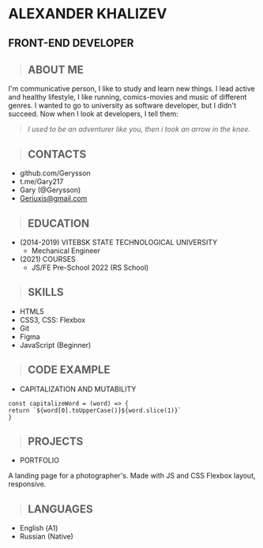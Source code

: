 # ALEXANDER KHALIZEV


## FRONT-END DEVELOPER


>## ABOUT ME


I'm communicative person, I like to study and learn new things. I lead active and healthy lifestyle, I like running, comics-movies and music of different genres. I wanted to go to university as software developer, but I didn't succeed. Now when I look at developers, I tell them:


> *I used to be an adventurer like you, then i took an arrow in the knee.*


>## CONTACTS


* github.com/Gerysson
* t.me/Gary217
* Gary (@Gerysson)
* Geriuxis@gmail.com


>## EDUCATION


* (2014-2019) VITEBSK STATE TECHNOLOGICAL UNIVERSITY
    * Mechanical Engineer 
* (2021) COURSES
    * JS/FE Pre-School 2022 (RS School)


>## SKILLS


* HTML5
* CSS3, CSS: Flexbox
* Git
* Figma
* JavaScript (Beginner)


>## CODE EXAMPLE


* CAPITALIZATION AND MUTABILITY

```
const capitalizeWord = (word) => {
return `${word[0].toUpperCase()}${word.slice(1)}`
}
```


>## PROJECTS


* PORTFOLIO


A landing page for a photographer's. Made with JS and CSS Flexbox layout, responsive.


>## LANGUAGES


* English (А1)
* Russian (Native)